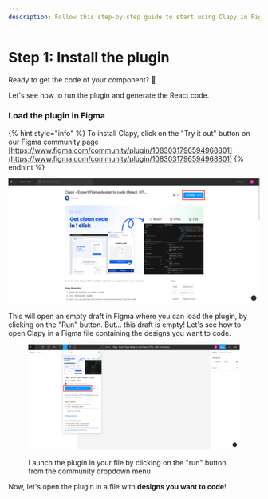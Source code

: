 ```yaml
---
description: Follow this step-by-step guide to start using Clapy in Figma!
---
```


# Step 1: Install the plugin

Ready to get the code of your component? 🤩

Let's see how to run the plugin and generate the React code.

### Load the plugin in Figma

{% hint style="info" %}
To install Clapy, click on the "Try it out" button on our Figma community page [https://www.figma.com/community/plugin/1083031796594968801](https://www.figma.com/community/plugin/1083031796594968801)
{% endhint %}

![Install Clapy from the Community page](<../.gitbook/assets/Get started - Step (1).png>)



This will open an empty draft in Figma where you can load the plugin, by clicking on the "Run" button. But... this draft is empty! Let's see how to open Clapy in a Figma file containing the designs you want to code.

<figure><img src="../.gitbook/assets/Get started - Step (2).png" alt=""><figcaption><p>Launch the plugin in your file by clicking on the "run" button from the community dropdown menu</p></figcaption></figure>



Now, let's open the plugin in a file with **designs you want to code**!
